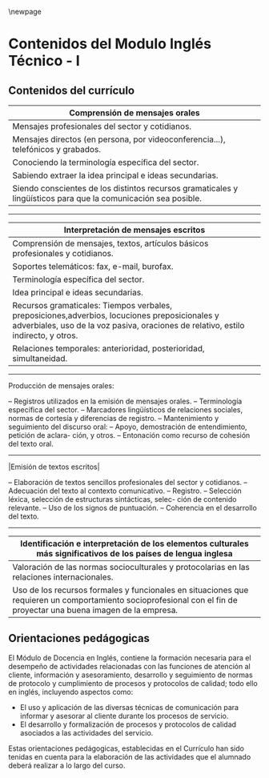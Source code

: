 \newpage
# Contenidos del Modulo Inglés Técnico - I

## Contenidos del currículo


| **Comprensión de mensajes orales** |
| -----------------------------------                                   |
| Mensajes profesionales del sector y cotidianos.
| Mensajes directos (en persona, por videoconferencia...), telefónicos y grabados.|
| Conociendo la terminología específica del sector.|
| Sabiendo extraer la idea principal e ideas secundarias.|
| Siendo conscientes de los distintos recursos gramaticales y lingüísticos para que la comunicación sea posible.|

---

|**Interpretación de mensajes escritos**|
|---------------------------------------|
| Comprensión de mensajes, textos, artículos básicos profesionales y cotidianos.|
| Soportes telemáticos: fax, e-mail, burofax.|
| Terminología específica del sector.|
| Idea principal e ideas secundarias.|
| Recursos gramaticales: Tiempos verbales, preposiciones,adverbios, locuciones preposicionales y adverbiales, uso de la voz pasiva, oraciones de relativo, estilo indirecto, y otros.|
| Relaciones temporales: anterioridad, posterioridad, simultaneidad.|

---

Producción de mensajes orales:

– Registros utilizados en la emisión de mensajes orales.
– Terminología específica del sector.
– Marcadores lingüísticos de relaciones sociales, normas de
cortesía y diferencias de registro.
– Mantenimiento y seguimiento del discurso oral:
– Apoyo, demostración de entendimiento, petición de aclara-
ción, y otros.
– Entonación como recurso de cohesión del texto oral.

---

|Emisión de textos escritos|

– Elaboración de textos sencillos profesionales del sector y
cotidianos.
– Adecuación del texto al contexto comunicativo.
– Registro.
– Selección léxica, selección de estructuras sintácticas, selec-
ción de contenido relevante.
– Uso de los signos de puntuación.
– Coherencia en el desarrollo del texto.

---

|**Identificación e interpretación de los elementos culturales más significativos de los países de lengua inglesa** |
|--------------------------------------|
| Valoración de las normas socioculturales y protocolarias en las relaciones internacionales.|
|Uso de los recursos formales y funcionales en situaciones que requieren un comportamiento socioprofesional con el fin de proyectar una buena imagen de la empresa.|

## Orientaciones pedágogicas 

El Módulo de Docencia en Inglés, contiene la formación necesaria para el desempeño de actividades relacionadas con las funciones de atención al cliente, información y asesoramiento, desarrollo y seguimiento de normas de protocolo y cumplimiento de procesos y protocolos de calidad; todo ello en inglés, incluyendo aspectos como:

* El uso y aplicación de las diversas técnicas de comunicación para informar y asesorar al cliente durante los procesos de servicio.
* El desarrollo y formalización de procesos y protocolos de calidad asociados a las actividades del servicio.

Estas orientaciones pedágogicas, establecidas en el Currículo han sido tenidas en cuenta para la elaboración de las actividades que el alumnado deberá realizar a lo largo del curso.

